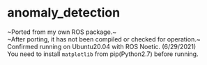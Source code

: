 # anomaly_detection
~Ported from my own ROS package.~  
~After porting, it has not been compiled or checked for operation.~  
Confirmed running on Ubuntu20.04 with ROS Noetic. (6/29/2021)  
You need to install `matplotlib` from pip(Python2.7) before running.  
